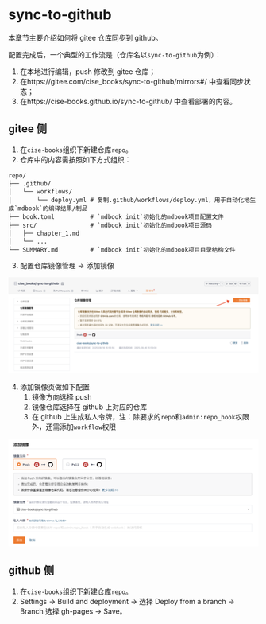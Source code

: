 # sync-to-github

本章节主要介绍如何将 gitee 仓库同步到 github。

配置完成后，一个典型的工作流是（仓库名以`sync-to-github`为例）：

1. 在本地进行编辑，push 修改到 gitee 仓库；
2. 在https://gitee.com/cise_books/sync-to-github/mirrors#/ 中查看同步状态；
3. 在https://cise-books.github.io/sync-to-github/ 中查看部署的内容。

## gitee 侧

1. 在`cise-books`组织下新建仓库`repo`。
2. 仓库中的内容需按照如下方式组织：

```
repo/
├── .github/
│   └── workflows/
│       └── deploy.yml # 复制.github/workflows/deploy.yml，用于自动化地生成`mdbook`的编译结果/制品
├── book.toml          # `mdbook init`初始化的mdbook项目配置文件
├── src/               # `mdbook init`初始化的mdbook项目源码
│   ├── chapter_1.md
│   └── ...
└── SUMMARY.md         # `mdbook init`初始化的mdbook项目目录结构文件
```

3. 配置仓库镜像管理 -> 添加镜像

![仓库镜像管理](images/仓库镜像管理.png)

4. 添加镜像页做如下配置
    1. 镜像方向选择 push
    2. 镜像仓库选择在 github 上对应的仓库
    3. 在 github 上生成私人令牌，注：除要求的`repo`和`admin:repo_hook`权限外，还需添加`workflow`权限

![添加镜像](images/添加镜像.png)

## github 侧

1. 在`cise-books`组织下新建仓库`repo`。
2. Settings -> Build and deployment -> 选择 Deploy from a branch -> Branch 选择 gh-pages -> Save。
